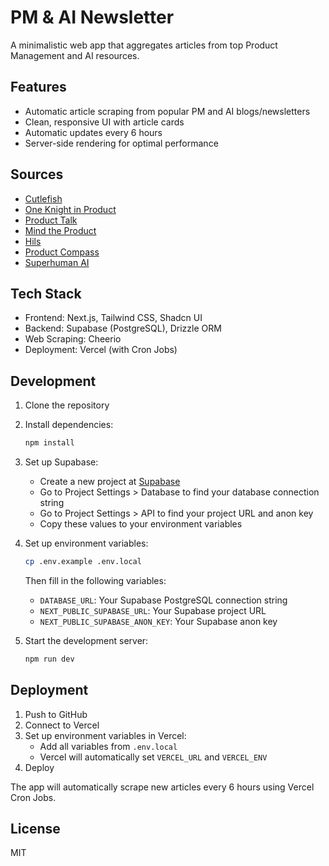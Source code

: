 # PM & AI Newsletter

A minimalistic web app that aggregates articles from top Product Management and AI resources.

## Features

- Automatic article scraping from popular PM and AI blogs/newsletters
- Clean, responsive UI with article cards
- Automatic updates every 6 hours
- Server-side rendering for optimal performance

## Sources

- [Cutlefish](https://cutlefish.substack.com/)
- [One Knight in Product](https://oneknightinproduct.substack.com/)
- [Product Talk](https://www.producttalk.org/blog/)
- [Mind the Product](https://www.mindtheproduct.com/articles/)
- [Hils](https://hils.substack.com/)
- [Product Compass](https://www.productcompass.pm/)
- [Superhuman AI](https://www.superhuman.ai/)

## Tech Stack

- Frontend: Next.js, Tailwind CSS, Shadcn UI
- Backend: Supabase (PostgreSQL), Drizzle ORM
- Web Scraping: Cheerio
- Deployment: Vercel (with Cron Jobs)

## Development

1. Clone the repository
2. Install dependencies:
   ```bash
   npm install
   ```

3. Set up Supabase:
   - Create a new project at [Supabase](https://supabase.com)
   - Go to Project Settings > Database to find your database connection string
   - Go to Project Settings > API to find your project URL and anon key
   - Copy these values to your environment variables

4. Set up environment variables:
   ```bash
   cp .env.example .env.local
   ```
   Then fill in the following variables:
   - `DATABASE_URL`: Your Supabase PostgreSQL connection string
   - `NEXT_PUBLIC_SUPABASE_URL`: Your Supabase project URL
   - `NEXT_PUBLIC_SUPABASE_ANON_KEY`: Your Supabase anon key

5. Start the development server:
   ```bash
   npm run dev
   ```

## Deployment

1. Push to GitHub
2. Connect to Vercel
3. Set up environment variables in Vercel:
   - Add all variables from `.env.local`
   - Vercel will automatically set `VERCEL_URL` and `VERCEL_ENV`
4. Deploy

The app will automatically scrape new articles every 6 hours using Vercel Cron Jobs.

## License

MIT
